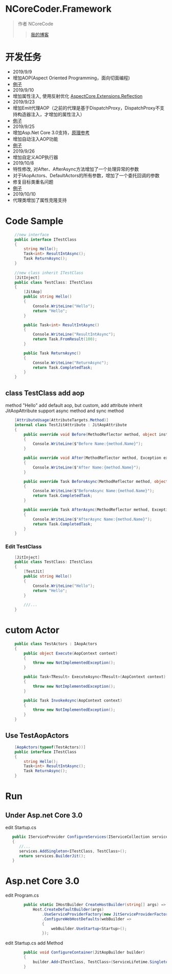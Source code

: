 # NCoreCoder.Framework
> 作者 NCoreCode
>> [我的博客](https://www.cnblogs.com/NCoreCoder/)

# 开发任务
* 2019/9/9
* 增加AOP(Aspect Oriented Programming，面向切面编程)
* [例子](https://www.cnblogs.com/NCoreCoder/p/11492755.html)
* 2019/9/10
* 增加属性注入, 使用反射优化 [AspectCore.Extensions.Reflection](https://github.com/dotnetcore/AspectCore-Framework)
* 2019/9/23
* 增加Emit代理AOP（之前的代理是基于DispatchProxy，DispatchProxy不支持构造器注入，才增加的属性注入） 
* [例子](https://www.cnblogs.com/NCoreCoder/p/11572463.html)
* 2019/9/25
* 增加Asp.Net Core 3.0支持，[原理参考](https://www.cnblogs.com/NCoreCoder/p/11641773.html)
* 增加自动注入AOP功能
* [例子](https://www.cnblogs.com/NCoreCoder/p/11586797.html)
* 2019/9/26
* 增加自定义AOP执行器
* 2019/10/8
* 特性修改, 对After、AfterAsync方法增加了一个处理异常的参数
* 对于IAopActors、DefaultActors的所有参数，增加了一个委托回调的参数
* 修复目标类重名问题
* [例子](https://www.cnblogs.com/NCoreCoder/p/11634642.html)
* 2019/10/10
* 代理类增加了属性克隆支持

# Code Sample
```csharp
    //new interface
    public interface ITestClass
    {
        string Hello();
        Task<int> ResultIntAsync();
        Task ReturnAsync();
    }
    
    //new class inherit ITestClass
    [JitInject]
    public class TestClass: ITestClass
    {
        [JitAop]
        public string Hello()
        {
            Console.WriteLine("Hello");
            return "Hello";
        }

        public Task<int> ResultIntAsync()
        {
            Console.WriteLine("ResultIntAsync");
            return Task.FromResult(100);
        }

        public Task ReturnAsync()
        {
            Console.WriteLine("ReturnAsync");
            return Task.CompletedTask;
        }
    }
```
## class TestClass add aop
method "Hello" add default aop, but custom, add attribute inherit JitAopAttribute
support async method and sync method
```csharp
    [AttributeUsage(AttributeTargets.Method)]
    internal class TestJitAttribute : JitAopAttribute
    {
        public override void Before(MethodReflector method, object instance, params object[] param)
        {
            Console.WriteLine($"Before Name:{method.Name}");
        }

        public override void After(MethodReflector method, Exception exception, object instance, params object[] param)
        {
            Console.WriteLine($"After Name:{method.Name}");
        }

        public override Task BeforeAsync(MethodReflector method, object instance, params object[] param)
        {
            Console.WriteLine($"BeforeAsync Name:{method.Name}");
            return Task.CompletedTask;
        }

        public override Task AfterAsync(MethodReflector method, Exception exception, object instance, params object[] param)
        {
            Console.WriteLine($"AfterAsync Name:{method.Name}");
            return Task.CompletedTask;
        }
    }
```
### Edit TestClass
```csharp
    [JitInject]
    public class TestClass: ITestClass
    {
        [TestJit]
        public string Hello()
        {
            Console.WriteLine("Hello");
            return "Hello";
        }
        
        ///...
    }
```
# cutom Actor
```csharp
    public class TestActors : IAopActors
    {
        public object Execute(AopContext context)
        {
            throw new NotImplementedException();
        }

        public Task<TResult> ExecuteAsync<TResult>(AopContext context)
        {
            throw new NotImplementedException();
        }

        public Task InvokeAsync(AopContext context)
        {
            throw new NotImplementedException();
        }
    }
```

## Use TestAopActors
```csharp
    [AopActors(typeof(TestActors))]
    public interface ITestClass
    {
        string Hello();
        Task<int> ResultIntAsync();
        Task ReturnAsync();
    }
```
# Run
## Under Asp.net Core 3.0
edit Startup.cs
```csharp
   public IServiceProvider ConfigureServices(IServiceCollection services)
   {
      //...
      services.AddSingleton<ITestClass, TestClass>();
      return services.BuilderJit();
   }
```
# Asp.net Core 3.0
edit Program.cs
```csharp
        public static IHostBuilder CreateHostBuilder(string[] args) =>
            Host.CreateDefaultBuilder(args)
                .UseServiceProviderFactory(new JitServiceProviderFactory()) //new
                .ConfigureWebHostDefaults(webBuilder =>
                {
                    webBuilder.UseStartup<Startup>();
                });
```
edit Startup.cs
add Method
```csharp
        public void ConfigureContainer(JitAopBuilder builder)
        {
            builder.Add<ITestClass, TestClass>(ServiceLifetime.Singleton);
        }
```
